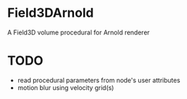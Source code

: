 # Field3DArnold
A Field3D volume procedural for Arnold renderer

# TODO
- read procedural parameters from node's user attributes
- motion blur using velocity grid(s)
